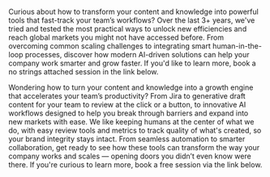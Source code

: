 Curious about how to transform your content and knowledge into powerful tools that fast-track your team’s workflows? Over the last 3+ years, we've tried and tested the most practical ways to unlock new efficiencies and reach global markets you might not have accessed before. From overcoming common scaling challenges to integrating smart human-in-the-loop processes, discover how modern AI-driven solutions can help your company work smarter and grow faster. If you'd like to learn more, book a no strings attached session in the link below.


Wondering how to turn your content and knowledge into a growth engine that accelerates your team’s productivity? From Jira to generative draft content for your team to review at the click or a button, to innovative AI workflows designed to help you break through barriers and expand into new markets with ease. We like keeping humans at the center of what we do, with easy review tools and metrics to track quality of what's created, so your brand integrity stays intact. From seamless automation to smarter collaboration, get ready to see how these tools can transform the way your company works and scales — opening doors you didn’t even know were there.  If you're curious to learn more, book a free session via the link below.


